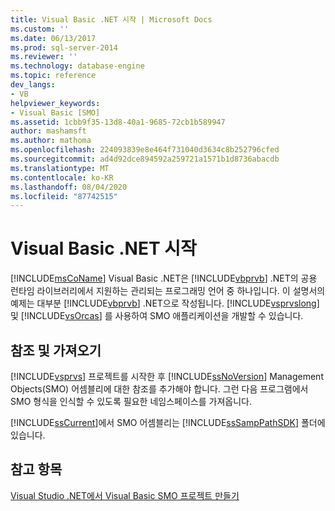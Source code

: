 ```yaml
---
title: Visual Basic .NET 시작 | Microsoft Docs
ms.custom: ''
ms.date: 06/13/2017
ms.prod: sql-server-2014
ms.reviewer: ''
ms.technology: database-engine
ms.topic: reference
dev_langs:
- VB
helpviewer_keywords:
- Visual Basic [SMO]
ms.assetid: 1cbb9f35-13d8-40a1-9685-72cb1b589947
author: mashamsft
ms.author: mathoma
ms.openlocfilehash: 224093839e8e464f731040d3634c8b252796cfed
ms.sourcegitcommit: ad4d92dce894592a259721a1571b1d8736abacdb
ms.translationtype: MT
ms.contentlocale: ko-KR
ms.lasthandoff: 08/04/2020
ms.locfileid: "87742515"
---
```

# <a name="getting-started-in-visual-basic-net"></a>Visual Basic .NET 시작
  [!INCLUDE[msCoName](../../includes/msconame-md.md)] Visual Basic .NET은 [!INCLUDE[vbprvb](../../includes/vbprvb-md.md)] .NET의 공용 런타임 라이브러리에서 지원하는 관리되는 프로그래밍 언어 중 하나입니다. 이 설명서의 예제는 대부분 [!INCLUDE[vbprvb](../../includes/vbprvb-md.md)] .NET으로 작성됩니다. [!INCLUDE[vsprvslong](../../includes/vsprvslong-md.md)] 및 [!INCLUDE[vsOrcas](../../includes/vsorcas-md.md)] 를 사용하여 SMO 애플리케이션을 개발할 수 있습니다.  
  
## <a name="references-and-imports"></a>참조 및 가져오기  
 [!INCLUDE[vsprvs](../../includes/vsprvs-md.md)] 프로젝트를 시작한 후 [!INCLUDE[ssNoVersion](../../includes/ssnoversion-md.md)] Management Objects(SMO) 어셈블리에 대한 참조를 추가해야 합니다. 그런 다음 프로그램에서 SMO 형식을 인식할 수 있도록 필요한 네임스페이스를 가져옵니다.  
  
 [!INCLUDE[ssCurrent](../../includes/sscurrent-md.md)]에서 SMO 어셈블리는 [!INCLUDE[ssSampPathSDK](../../includes/sssamppathsdk-md.md)] 폴더에 있습니다.  
  
## <a name="see-also"></a>참고 항목  
 [Visual Studio .NET에서 Visual Basic SMO 프로젝트 만들기](../../../2014/database-engine/dev-guide/create-a-visual-basic-smo-project-in-visual-studio-net.md)  
  
  

